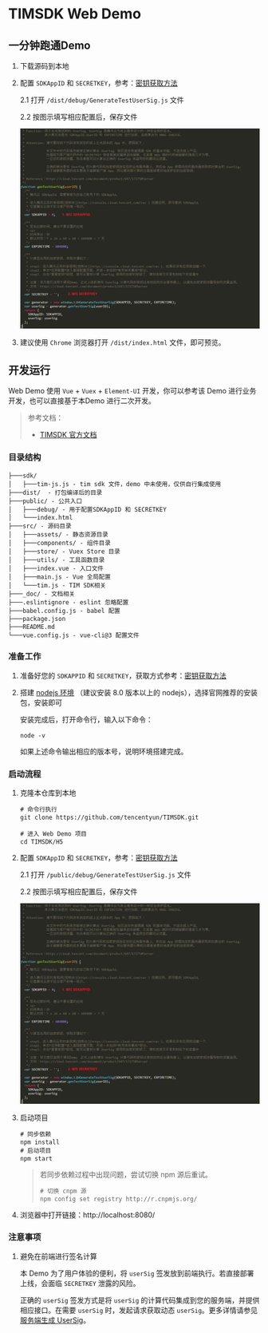 # TIMSDK Web Demo

## 一分钟跑通Demo

1. 下载源码到本地

3. 配置 `SDKAppID` 和 `SECRETKEY`，参考：[密钥获取方法](https://cloud.tencent.com/document/product/269/36838#.E6.AD.A5.E9.AA.A42.EF.BC.9A.E8.8E.B7.E5.8F.96.E5.AF.86.E9.92.A5.E4.BF.A1.E6.81.AF)

   2.1 打开 `/dist/debug/GenerateTestUserSig.js` 文件

   2.2 按图示填写相应配置后，保存文件

   ![配置SDKAppID和SECRETKEY](_doc/image/demo-init-1.png)

4. 建议使用 `Chrome` 浏览器打开 `/dist/index.html` 文件，即可预览。

## 开发运行

Web Demo 使用 `Vue` + `Vuex` + `Element-UI` 开发，你可以参考该 Demo 进行业务开发，也可以直接基于本Demo 进行二次开发。 

> 参考文档：
>
> - [TIMSDK 官方文档](https://imsdk-1252463788.file.myqcloud.com/IM_DOC/Web/index.html)

### 目录结构

```
├───sdk/ 
│   ├───tim-js.js - tim sdk 文件，demo 中未使用，仅供自行集成使用
├───dist/  - 打包编译后的目录
├───public/ - 公共入口
│   ├───debug/ - 用于配置SDKAppID 和 SECRETKEY
│   └───index.html
├───src/ - 源码目录
│   ├───assets/ - 静态资源目录
│   ├───components/ - 组件目录
│   ├───store/ - Vuex Store 目录
│   ├───utils/ - 工具函数目录
│   ├───index.vue - 入口文件
│   ├───main.js - Vue 全局配置
│   └───tim.js - TIM SDK相关
├───_doc/ - 文档相关
├───.eslintignore - eslint 忽略配置
├───babel.config.js - babel 配置
├───package.json
├───README.md
└───vue.config.js - vue-cli@3 配置文件
```

### 准备工作

1. 准备好您的 `SDKAPPID` 和 `SECRETKEY`，获取方式参考：[密钥获取方法](https://cloud.tencent.com/document/product/269/36838#.E6.AD.A5.E9.AA.A41.EF.BC.9A.E5.88.9B.E5.BB.BA.E5.BA.94.E7.94.A8)

2. 搭建 [nodejs 环境](https://nodejs.org/zh-cn/) （建议安装 8.0 版本以上的 nodejs），选择官网推荐的安装包，安装即可

   安装完成后，打开命令行，输入以下命令：

   ```shell
   node -v
   ```

   如果上述命令输出相应的版本号，说明环境搭建完成。

### 启动流程

1. 克隆本仓库到本地

   ```shell
   # 命令行执行
   git clone https://github.com/tencentyun/TIMSDK.git
   
   # 进入 Web Demo 项目
   cd TIMSDK/H5
   ```

2. 配置 `SDKAppID` 和 `SECRETKEY`，参考：[密钥获取方法](https://cloud.tencent.com/document/product/269/36838#.E6.AD.A5.E9.AA.A42.EF.BC.9A.E8.8E.B7.E5.8F.96.E5.AF.86.E9.92.A5.E4.BF.A1.E6.81.AF)

   2.1 打开 `/public/debug/GenerateTestUserSig.js` 文件

   2.2 按图示填写相应配置后，保存文件

   ![配置SDKAppID和SECRETKEY](_doc/image/demo-init-1.png)

3. 启动项目

   ```shell
   # 同步依赖
   npm install
   # 启动项目
   npm start 
   ```

   > 若同步依赖过程中出现问题，尝试切换 npm 源后重试。
   >
   > ```shell
   > # 切换 cnpm 源
   > npm config set registry http://r.cnpmjs.org/
   > ```

4. 浏览器中打开链接：http://localhost:8080/

### 注意事项

1. 避免在前端进行签名计算

   本 Demo 为了用户体验的便利，将 `userSig` 签发放到前端执行。若直接部署上线，会面临 `SECRETKEY` 泄露的风险。

   正确的 `userSig` 签发方式是将 `userSig` 的计算代码集成到您的服务端，并提供相应接口。在需要 `userSig` 时，发起请求获取动态 `userSig`。更多详情请参见 [服务端生成 UserSig](https://cloud.tencent.com/document/product/269/32688#GeneratingdynamicUserSig)。

